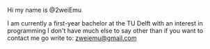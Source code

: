 Hi my name is @2weiEmu

I am currently a first-year bachelor at the TU Delft with an interest in programming
I don't have much else to say other than if you want to contact me go write to:
zweiemu@gmail.com
